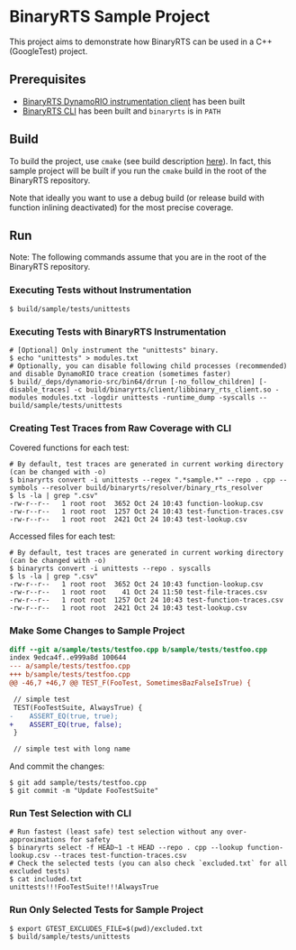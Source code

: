 # BinaryRTS Sample Project

This project aims to demonstrate how BinaryRTS can be used in a C++ (GoogleTest) project.

## Prerequisites

- [BinaryRTS DynamoRIO instrumentation client](../binaryrts/client) has been built
- [BinaryRTS CLI](../binaryrts/cli) has been built and `binaryrts` is in `PATH`

## Build

To build the project, use `cmake` (see build description [here](../README.md)).
In fact, this sample project will be built if you run the `cmake` build in the root of the BinaryRTS repository.

Note that ideally you want to use a debug build (or release build with function inlining deactivated) for the most
precise coverage.

## Run

Note: The following commands assume that you are in the root of the BinaryRTS repository.

### Executing Tests without Instrumentation

```shell
$ build/sample/tests/unittests
``` 

### Executing Tests with BinaryRTS Instrumentation

```shell
# [Optional] Only instrument the "unittests" binary.
$ echo "unittests" > modules.txt
# Optionally, you can disable following child processes (recommended) and disable DynamoRIO trace creation (sometimes faster)
$ build/_deps/dynamorio-src/bin64/drrun [-no_follow_children] [-disable_traces] -c build/binaryrts/client/libbinary_rts_client.so -modules modules.txt -logdir unittests -runtime_dump -syscalls -- build/sample/tests/unittests
``` 

### Creating Test Traces from Raw Coverage with CLI

Covered functions for each test:
````shell
# By default, test traces are generated in current working directory (can be changed with -o)
$ binaryrts convert -i unittests --regex ".*sample.*" --repo . cpp --symbols --resolver build/binaryrts/resolver/binary_rts_resolver
$ ls -la | grep ".csv"
-rw-r--r--   1 root root  3652 Oct 24 10:43 function-lookup.csv
-rw-r--r--   1 root root  1257 Oct 24 10:43 test-function-traces.csv
-rw-r--r--   1 root root  2421 Oct 24 10:43 test-lookup.csv
````

Accessed files for each test:
````shell
# By default, test traces are generated in current working directory (can be changed with -o)
$ binaryrts convert -i unittests --repo . syscalls
$ ls -la | grep ".csv"
-rw-r--r--   1 root root  3652 Oct 24 10:43 function-lookup.csv
-rw-r--r--   1 root root    41 Oct 24 11:50 test-file-traces.csv
-rw-r--r--   1 root root  1257 Oct 24 10:43 test-function-traces.csv
-rw-r--r--   1 root root  2421 Oct 24 10:43 test-lookup.csv
````

### Make Some Changes to Sample Project

```diff
diff --git a/sample/tests/testfoo.cpp b/sample/tests/testfoo.cpp
index 9edca4f..e999a8d 100644
--- a/sample/tests/testfoo.cpp
+++ b/sample/tests/testfoo.cpp
@@ -46,7 +46,7 @@ TEST_F(FooTest, SometimesBazFalseIsTrue) {

 // simple test
 TEST(FooTestSuite, AlwaysTrue) {
-    ASSERT_EQ(true, true);
+    ASSERT_EQ(true, false);
 }

 // simple test with long name
```

And commit the changes:
```shell
$ git add sample/tests/testfoo.cpp
$ git commit -m "Update FooTestSuite"
```

### Run Test Selection with CLI

```shell
# Run fastest (least safe) test selection without any over-approximations for safety
$ binaryrts select -f HEAD~1 -t HEAD --repo . cpp --lookup function-lookup.csv --traces test-function-traces.csv
# Check the selected tests (you can also check `excluded.txt` for all excluded tests)
$ cat included.txt
unittests!!!FooTestSuite!!!AlwaysTrue
```

### Run Only Selected Tests for Sample Project

```shell
$ export GTEST_EXCLUDES_FILE=$(pwd)/excluded.txt
$ build/sample/tests/unittests
``` 